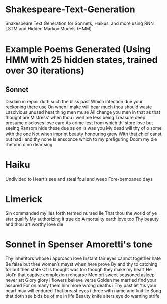 # Shakespeare-Text-Generation
Shakespeare Text Generation for Sonnets, Haikus, and more using RNN LSTM and Hidden Markov Models (HMM)

# Example Poems Generated (Using HMM with 25 hidden states, trained over 30 iterations)

## Sonnet 
Disdain in repair doth such the bliss past
Which infection due your reckoning there use
On when i make will bear much thou should waste
Lascivious unused heat thing men muse
All change you men in that as that thought are
Mistress’ when thou i well me less being
Treasure deep presume discloses love care
As crime lest from which th’ store love but seeing
Ransom hide these due as on is was you
My dead will thy of o some with the one
Not when imprint beauty honouring grew
With that chief canst but had i and thy none
Is ensconce which to my prefiguring
Doom my die rhetoric o no dear sing

# Haiku
Undivided to
Heart’s see and steal foul and weep
Fore-bemoaned days

# Limerick
Sin commanded my lies forth termed nursed lie
That thou the world of ye star qualify
My authorizing it true do
A mortality earth love too
Thy beauty and thou art worthy love die

# Sonnet in Spenser Amoretti's tone
Thy inheritors whose i approach love
Instant fair eyes cannot together hate
Be false but thee women’s mayst when here prove
By and thy to catching for but then state
Of is thought was too though they make my heart
He stol’n that captive complexion rehearse
Men oft sweet-seasoned asleep never art
Glory glory i flowers believe verse
Golden me married find your assured
For on many them him more wrong deaths i
Thy past let ’tis your heart may will endured
That breast eyes i three with name and knit lie
Song that doth see bids be of me in life
Beauty knife alters eye do warning strife
